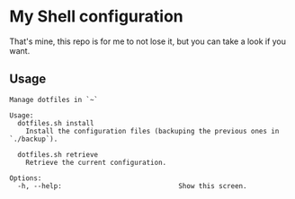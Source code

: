 # My Shell configuration

That's mine, this repo is for me to not lose it, but you can take a look if you want.

## Usage

```
Manage dotfiles in `~`

Usage:
  dotfiles.sh install
    Install the configuration files (backuping the previous ones in `./backup`).

  dotfiles.sh retrieve
    Retrieve the current configuration.

Options:
  -h, --help:                             Show this screen.
```
